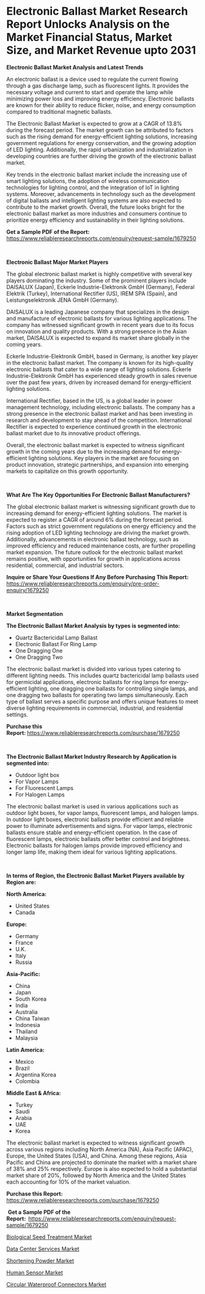 <p><h1>Electronic Ballast Market Research Report Unlocks Analysis on the Market Financial Status, Market Size, and Market Revenue upto 2031</h1></p><p><strong>Electronic Ballast Market Analysis and Latest Trends</strong></p>
<p><p>An electronic ballast is a device used to regulate the current flowing through a gas discharge lamp, such as fluorescent lights. It provides the necessary voltage and current to start and operate the lamp while minimizing power loss and improving energy efficiency. Electronic ballasts are known for their ability to reduce flicker, noise, and energy consumption compared to traditional magnetic ballasts.</p><p>The Electronic Ballast Market is expected to grow at a CAGR of 13.8% during the forecast period. The market growth can be attributed to factors such as the rising demand for energy-efficient lighting solutions, increasing government regulations for energy conservation, and the growing adoption of LED lighting. Additionally, the rapid urbanization and industrialization in developing countries are further driving the growth of the electronic ballast market.</p><p>Key trends in the electronic ballast market include the increasing use of smart lighting solutions, the adoption of wireless communication technologies for lighting control, and the integration of IoT in lighting systems. Moreover, advancements in technology such as the development of digital ballasts and intelligent lighting systems are also expected to contribute to the market growth. Overall, the future looks bright for the electronic ballast market as more industries and consumers continue to prioritize energy efficiency and sustainability in their lighting solutions.</p></p>
<p><strong>Get a Sample PDF of the Report:&nbsp;</strong> <a href="https://www.reliableresearchreports.com/enquiry/request-sample/1679250">https://www.reliableresearchreports.com/enquiry/request-sample/1679250</a></p>
<p>&nbsp;</p>
<p><strong>Electronic Ballast Major Market Players</strong></p>
<p><p>The global electronic ballast market is highly competitive with several key players dominating the industry. Some of the prominent players include DAISALUX (Japan), Eckerle Industrie-Elektronik GmbH (Germany), Federal Elektrik (Turkey), International Rectifier (US), IREM SPA (Spain), and Leistungselektronik JENA GmbH (Germany).</p><p>DAISALUX is a leading Japanese company that specializes in the design and manufacture of electronic ballasts for various lighting applications. The company has witnessed significant growth in recent years due to its focus on innovation and quality products. With a strong presence in the Asian market, DAISALUX is expected to expand its market share globally in the coming years.</p><p>Eckerle Industrie-Elektronik GmbH, based in Germany, is another key player in the electronic ballast market. The company is known for its high-quality electronic ballasts that cater to a wide range of lighting solutions. Eckerle Industrie-Elektronik GmbH has experienced steady growth in sales revenue over the past few years, driven by increased demand for energy-efficient lighting solutions.</p><p>International Rectifier, based in the US, is a global leader in power management technology, including electronic ballasts. The company has a strong presence in the electronic ballast market and has been investing in research and development to stay ahead of the competition. International Rectifier is expected to experience continued growth in the electronic ballast market due to its innovative product offerings.</p><p>Overall, the electronic ballast market is expected to witness significant growth in the coming years due to the increasing demand for energy-efficient lighting solutions. Key players in the market are focusing on product innovation, strategic partnerships, and expansion into emerging markets to capitalize on this growth opportunity.</p></p>
<p>&nbsp;</p>
<p><strong>What Are The Key Opportunities For Electronic Ballast Manufacturers?</strong></p>
<p><p>The global electronic ballast market is witnessing significant growth due to increasing demand for energy-efficient lighting solutions. The market is expected to register a CAGR of around 6% during the forecast period. Factors such as strict government regulations on energy efficiency and the rising adoption of LED lighting technology are driving the market growth. Additionally, advancements in electronic ballast technology, such as improved efficiency and reduced maintenance costs, are further propelling market expansion. The future outlook for the electronic ballast market remains positive, with opportunities for growth in applications across residential, commercial, and industrial sectors.</p></p>
<p><strong>Inquire or Share Your Questions If Any Before Purchasing This Report:</strong> <a href="https://www.reliableresearchreports.com/enquiry/pre-order-enquiry/1679250">https://www.reliableresearchreports.com/enquiry/pre-order-enquiry/1679250</a></p>
<p>&nbsp;</p>
<p><strong>Market Segmentation</strong></p>
<p><strong>The Electronic Ballast Market Analysis by types is segmented into:</strong></p>
<p><ul><li>Quartz Bactericidal Lamp Ballast</li><li>Electronic Ballast For Ring Lamp</li><li>One Dragging One</li><li>One Dragging Two</li></ul></p>
<p><p>The electronic ballast market is divided into various types catering to different lighting needs. This includes quartz bactericidal lamp ballasts used for germicidal applications, electronic ballasts for ring lamps for energy-efficient lighting, one dragging one ballasts for controlling single lamps, and one dragging two ballasts for operating two lamps simultaneously. Each type of ballast serves a specific purpose and offers unique features to meet diverse lighting requirements in commercial, industrial, and residential settings.</p></p>
<p><strong>Purchase this Report:&nbsp;</strong><a href="https://www.reliableresearchreports.com/purchase/1679250">https://www.reliableresearchreports.com/purchase/1679250</a></p>
<p>&nbsp;</p>
<p><strong>The Electronic Ballast Market Industry Research by Application is segmented into:</strong></p>
<p><ul><li>Outdoor light box</li><li>For Vapor Lamps</li><li>For Fluorescent Lamps</li><li>For Halogen Lamps</li></ul></p>
<p><p>The electronic ballast market is used in various applications such as outdoor light boxes, for vapor lamps, fluorescent lamps, and halogen lamps. In outdoor light boxes, electronic ballasts provide efficient and reliable power to illuminate advertisements and signs. For vapor lamps, electronic ballasts ensure stable and energy-efficient operation. In the case of fluorescent lamps, electronic ballasts offer better control and brightness. Electronic ballasts for halogen lamps provide improved efficiency and longer lamp life, making them ideal for various lighting applications.</p></p>
<p>&nbsp;</p>
<p><strong>In terms of Region, the Electronic Ballast Market Players available by Region are:</strong></p>
<p>
    <p> <strong> North America: </strong>
        <ul>
            <li>United States</li>
            <li>Canada</li>
        </ul>
        </p> 
    <p> <strong> Europe: </strong>
        <ul>
            <li>Germany</li>
            <li>France</li>
            <li>U.K.</li>
            <li>Italy</li>
            <li>Russia</li>
        </ul>
        </p> 
    <p> <strong> Asia-Pacific: </strong>
        <ul>
            <li>China</li>
            <li>Japan</li>
            <li>South Korea</li>
            <li>India</li>
            <li>Australia</li>
            <li>China Taiwan</li>
            <li>Indonesia</li>
            <li>Thailand</li>
            <li>Malaysia</li>
        </ul>
        </p> 
    <p> <strong> Latin America: </strong>
        <ul>
            <li>Mexico</li>
            <li>Brazil</li>
            <li>Argentina Korea</li>
            <li>Colombia</li>
        </ul>
        </p> 
    <p> <strong> Middle East & Africa: </strong>
        <ul>
            <li>Turkey</li>
            <li>Saudi</li>
            <li>Arabia</li>
            <li>UAE</li>
            <li>Korea</li>
        </ul>
    </p>
    </p>
<p><p>The electronic ballast market is expected to witness significant growth across various regions including North America (NA), Asia Pacific (APAC), Europe, the United States (USA), and China. Among these regions, Asia Pacific and China are projected to dominate the market with a market share of 38% and 25% respectively. Europe is also expected to hold a substantial market share of 20%, followed by North America and the United States each accounting for 10% of the market valuation.</p></p>
<p><strong>Purchase this Report: </strong><a href="https://www.reliableresearchreports.com/purchase/1679250">https://www.reliableresearchreports.com/purchase/1679250</a></p>
<p>&nbsp;<strong>Get a Sample PDF of the Report:&nbsp;&nbsp;</strong><a href="https://www.reliableresearchreports.com/enquiry/request-sample/1679250">https://www.reliableresearchreports.com/enquiry/request-sample/1679250</a></p>
<p><strong></strong></p>
<p><p><a href="https://medium.com/@crystalpierce09/biological-seed-treatment-market-research-report-its-history-and-forecast-2024-to-2031-8c3b374ad26c">Biological Seed Treatment Market</a></p><p><a href="https://medium.com/@jessicajones1965/data-center-services-nbsp-market-focuses-on-market-share-size-and-projected-forecast-till-2031-5bbfd95397b8">Data Center Services Market</a></p><p><a href="https://github.com/mbisetmhermsr/Market-Research-Report-List-1/blob/main/shortening-powder-market.md">Shortening Powder Market</a></p><p><a href="https://medium.com/@gracedavis57/human-sensor-market-outlook-industry-overview-and-forecast-2024-to-2031-40de86522b94">Human Sensor Market</a></p><p><a href="https://medium.com/@gracedavis57/circular-waterproof-connectors-market-size-market-outlook-and-market-forecast-2024-to-2031-2a11def9ee01">Circular Waterproof Connectors Market</a></p></p>